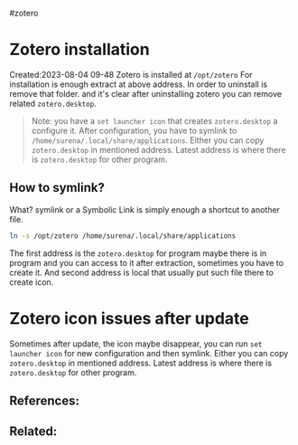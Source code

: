 #zotero 
# Zotero installation
Created:2023-08-04 09-48
Zotero is installed at `/opt/zotero` 
For installation is enough extract at above address. In order to uninstall is remove that folder. 
and it's clear after uninstalling zotero you can remove related `zotero.desktop`.

> Note: you have a `set launcher icon` that creates `zotero.desktop` a configure it. After configuration, you have to symlink to `/home/surena/.local/share/applications`. Either you can copy `zotero.desktop` in mentioned address. Latest address is where there is `zotero.desktop` for other program.

## How to symlink?

 What? symlink or a Symbolic Link is simply enough a shortcut to another file.

```bash
ln -s /opt/zotero /home/surena/.local/share/applications
```
The first address is the `zotero.desktop` for program maybe there is in program and you can access to it after extraction, sometimes you have to create it. And second address is local that usually put such file there to create icon.
# Zotero icon issues after update

Sometimes after update, the icon maybe disappear, you can run `set launcher icon` for new configuration and then symlink. Either you can copy `zotero.desktop` in mentioned address. Latest address is where there is `zotero.desktop` for other program.
## References:

## Related:



